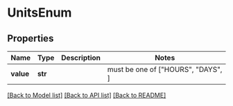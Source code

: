 # UnitsEnum


## Properties
Name | Type | Description | Notes
------------ | ------------- | ------------- | -------------
**value** | **str** |  |  must be one of ["HOURS", "DAYS", ]

[[Back to Model list]](../README.md#documentation-for-models) [[Back to API list]](../README.md#documentation-for-api-endpoints) [[Back to README]](../README.md)


